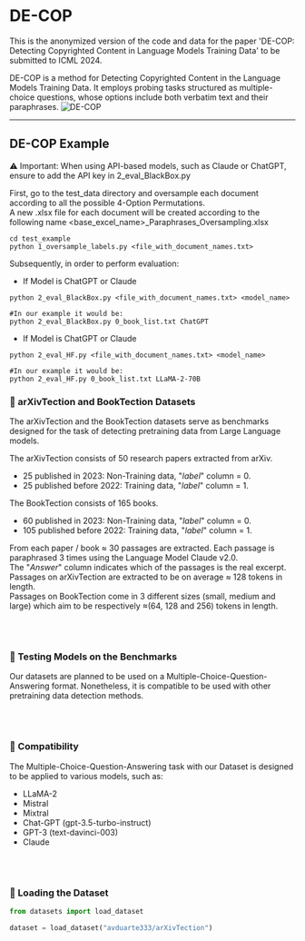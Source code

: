 # DE-COP
This is the anonymized version of the code and data for the paper 'DE-COP: Detecting Copyrighted Content in Language Models Training Data' to be submitted to ICML 2024.<br>


DE-COP is a method for Detecting Copyrighted Content in the Language Models Training Data. It employs probing tasks structured as multiple-choice questions, whose options include both verbatim text and their paraphrases.
![DE-COP](https://github.com/avduarte333/DE-COP/assets/79573601/78b2f167-988a-48cf-aef7-805682508873)


---
## DE-COP Example
⚠ Important: When using API-based models, such as Claude or ChatGPT, ensure to add the API key in 2_eval_BlackBox.py<br>

First, go to the test_data directory and oversample each document according to all the possible 4-Option Permutations.<br>
A new .xlsx file for each document will be created according to the following name <base_excel_name>_Paraphrases_Oversampling.xlsx
```
cd test_example
python 1_oversample_labels.py <file_with_document_names.txt>
```
Subsequently, in order to perform evaluation:
- If Model is ChatGPT or Claude
```
python 2_eval_BlackBox.py <file_with_document_names.txt> <model_name>

#In our example it would be:
python 2_eval_BlackBox.py 0_book_list.txt ChatGPT
```

- If Model is ChatGPT or Claude
```
python 2_eval_HF.py <file_with_document_names.txt> <model_name>

#In our example it would be:
python 2_eval_HF.py 0_book_list.txt LLaMA-2-70B
```


### 📄 arXivTection and BookTection Datasets
The arXivTection and the BookTection datasets serve as benchmarks designed for the task of detecting pretraining data from Large Language models.

The arXivTection consists of 50 research papers extracted from arXiv. 
- 25 published in 2023: Non-Training data, "_label_" column = 0.
- 25 published before 2022: Training data, "_label_" column = 1.

The BookTection consists of 165 books. 
- 60 published in 2023: Non-Training data, "_label_" column = 0.
- 105 published before 2022: Training data, "_label_" column = 1.


From each paper / book ≈ 30 passages are extracted. Each passage is paraphrased 3 times using the Language Model Claude v2.0. <br>
The "_Answer_" column indicates which of the passages is the real excerpt.<br>
Passages on arXivTection are extracted to be on average ≈ 128 tokens in length.<br>
Passages on BookTection come in 3 different sizes (small, medium and large) which aim to be respectively ≈(64, 128 and 256) tokens in length.

<br>
<br>

### 🧪 Testing Models on the Benchmarks
Our datasets are planned to be used on a Multiple-Choice-Question-Answering format. Nonetheless, it is compatible to be used with other pretraining data detection methods.<br>

<br>
<br>

### 🤝 Compatibility
The Multiple-Choice-Question-Answering task with our Dataset is designed to be applied to various models, such as:<br>
- LLaMA-2
- Mistral
- Mixtral
- Chat-GPT (gpt-3.5-turbo-instruct)
- GPT-3 (text-davinci-003)
- Claude 

<br>
<br>

### 🔧 Loading the Dataset
```python
from datasets import load_dataset

dataset = load_dataset("avduarte333/arXivTection")
```
